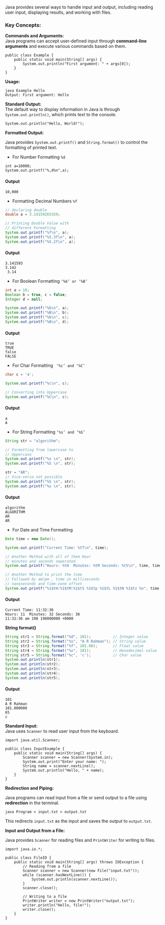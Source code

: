 Java provides several ways to handle input and output, including reading user input, displaying results, and working with files.
### **Key Concepts:**

**Commands and Arguments:**  
    Java programs can accept user-defined input through **command-line arguments** and execute various commands based on them.
```
public class Example {
    public static void main(String[] args) {
        System.out.println("First argument: " + args[0]);
    }
}
```


**Usage:**
```
java Example Hello
Output: First argument: Hello
```


**Standard Output:**  
The default way to display information in Java is through `System.out.println()`, which prints text to the console.

```
System.out.println("Hello, World!");
```

**Formatted Output:**

Java provides `System.out.printf()` and `String.format()` to control the formatting of printed text.

- For Number Formatting `%d`
```
int a=10000;
System.out.printf("%,d%n",a);
```
#### Output
`10,000`

- Formatting Decimal Numbers `%f`
```java
// declaring double
double a = 3.14159265359;

// Printing Double Value with
// different Formatting
System.out.printf("%f\n", a);
System.out.printf("%5.3f\n", a);
System.out.printf("%5.2f\n", a);
```
#### Output
```
3.141593
3.142
 3.14
```
- For Boolean Formatting `‘%b’ or ‘%B’`
```java
int a = 10;
Boolean b = true, c = false;
Integer d = null;

System.out.printf("%b\n", a);
System.out.printf("%B\n", b);
System.out.printf("%b\n", c);
System.out.printf("%B\n", d);
```
#### Output
```
true
TRUE
false
FALSE
```
- For Char Formatting ` ‘%c’ and ‘%C’`
```java
char c = 'a';

System.out.printf("%c\n", c);

// Converting into Uppercase
System.out.printf("%C\n", c);
```
#### Output
```
a
A
```

- For String Formatting `‘%s’ and ‘%S’`
```java
String str = "algorithm";

// Formatting from lowercase to
// Uppercase
System.out.printf("%s \n", str);
System.out.printf("%S \n", str);

str = "AR";
// Vice-versa not possible
System.out.printf("%S \n", str);
System.out.printf("%s \n", str);
```
#### Output
```
algorithm 
ALGORITHM 
AR 
AR 
```
- For Date and Time Formatting
```java
Date time = new Date();

System.out.printf("Current Time: %tT\n", time);

// Another Method with all of them Hour
// minutes and seconds seperated
System.out.printf("Hours: %tH  Minutes: %tM Seconds: %tS\n", time, time, time);

// Another Method to print the time
// Followed by am/pm , time in milliseconds
// nanoseconds and time-zone offset
System.out.printf("%1$tH:%1$tM:%1$tS %1$tp %1$tL %1$tN %1$tz %n", time);
```
#### Output
```
Current Time: 11:32:36
Hours: 11  Minutes: 32 Seconds: 36
11:32:36 am 198 198000000 +0000 
```
**String format()**
```java
String str1 = String.format("%d", 101);          // Integer value  
String str2 = String.format("%s", "A R Rahman"); // String value  
String str3 = String.format("%f", 101.00);       // Float value  
String str4 = String.format("%x", 101);          // Hexadecimal value  
String str5 = String.format("%c", 'c');          // Char value
System.out.println(str1);  
System.out.println(str2);  
System.out.println(str3);  
System.out.println(str4);  
System.out.println(str5);  
```
#### Output
```
101
A R Rahman
101.000000
65
c
```
**Standard Input:**  
Java uses `Scanner` to read user input from the keyboard.

```
import java.util.Scanner;

public class InputExample {
    public static void main(String[] args) {
        Scanner scanner = new Scanner(System.in);
        System.out.print("Enter your name: ");
        String name = scanner.nextLine();
        System.out.println("Hello, " + name);
    }
}
```

**Redirection and Piping:**

Java programs can read input from a file or send output to a file using **redirection** in the terminal.
```
java Program < input.txt > output.txt
```

This redirects `input.txt` as the input and saves the output to `output.txt`.

**Input and Output from a File:**

Java provides `Scanner` for reading files and `PrintWriter` for writing to files.

```
import java.io.*;

public class FileIO {
    public static void main(String[] args) throws IOException {
        // Reading from a file
        Scanner scanner = new Scanner(new File("input.txt"));
        while (scanner.hasNextLine()) {
            System.out.println(scanner.nextLine());
        }
        scanner.close();

        // Writing to a file
        PrintWriter writer = new PrintWriter("output.txt");
        writer.println("Hello, file!");
        writer.close();
    }
}
```

